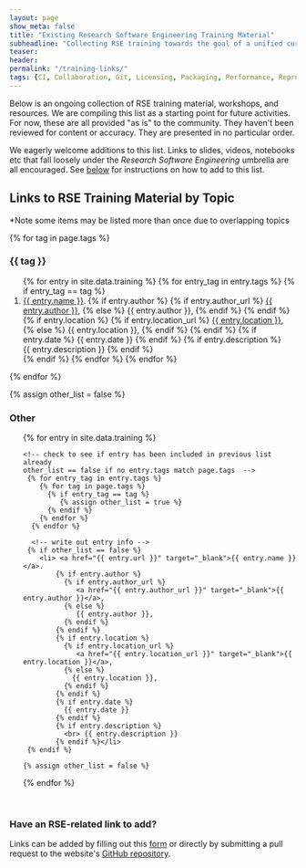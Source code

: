 ```yaml
---
layout: page
show_meta: false
title: "Existing Research Software Engineering Training Material"
subheadline: "Collecting RSE training towards the goal of a unified curriculum"
teaser:
header:
permalink: "/training-links/"
tags: {CI, Collaboration, Git, Licensing, Packaging, Performance, Reproducibility}
---
```


Below is an ongoing collection of RSE training material, workshops, and resources.
We are compiling this list as a starting point for future activities.
For now, these are all provided "as is" to the community.
They haven't been reviewed for content or accuracy.
They are presented in no particular order.

We eagerly welcome additions to this list.
Links to slides, videos, notebooks etc that fall loosely under the _Research Software Engineering_ umbrella are all encouraged.
See [below](#contribute) for instructions on how to add to this list.

## Links to RSE Training Material by Topic
*Note some items may be listed more than once due to overlapping topics

<!--
  Uses section headers from the page tags (see above header "tags" field)
  For each category tag, loop through entries in _data/training.yml
  If entry has a tag == category, then include it's information

  Note tags must match identically (including case)

  For the case of no matches see loop below for "Other" category
  -->

{% for tag in page.tags %}
  <h3> {{ tag }} </h3>
  <ol>{% for entry in site.data.training %}
       {% for entry_tag in entry.tags %}
          {% if entry_tag == tag %}
            <li> <a href="{{ entry.url }}" target="_blank">{{ entry.name }}</a>.
                {% if entry.author %}
                  {% if entry.author_url %}
                     <a href="{{ entry.author_url }}" target="_blank">{{ entry.author }}</a>,
                  {% else %}
                     {{ entry.author }},
                  {% endif %}
                {% endif %}
                {% if entry.location %}
                  {% if entry.location_url %}
                     <a href="{{ entry.location_url }}" target="_blank">{{ entry.location }}</a>,
                  {% else %}
                    {{ entry.location }},
                  {% endif %}
                {% endif %}
                {% if entry.date %}
                  {{ entry.date }}
                {% endif %}
                {% if entry.description %}
                  <br> {{ entry.description }}
                {% endif %}</li>
          {% endif %}  
       {% endfor %}   <!-- end training entry tag loop -->
  {% endfor %}</ol> <!-- end of site.data.training loop -->
{% endfor %} <!-- end of page.tags loop -->



<!--
  Loop to check if training entry has no matching tag with page.tags categories.
  If no matches, then put entry in "Other" category at bottom of webpage.
  -->

{% assign other_list = false %}
<h3> Other </h3>

<ol>{% for entry in site.data.training %}

    <!-- check to see if entry has been included in previous list already
    other_list == false if no entry.tags match page.tags  -->
     {% for entry_tag in entry.tags %}
        {% for tag in page.tags %}
          {% if entry_tag == tag %}
             {% assign other_list = true %}
          {% endif %}
        {% endfor %}
      {% endfor %}

      <!-- write out entry info -->
     {% if other_list == false %}
        <li> <a href="{{ entry.url }}" target="_blank">{{ entry.name }}</a>.
            {% if entry.author %}
              {% if entry.author_url %}
                 <a href="{{ entry.author_url }}" target="_blank">{{ entry.author }}</a>,
              {% else %}
                 {{ entry.author }},
              {% endif %}
            {% endif %}
            {% if entry.location %}
              {% if entry.location_url %}
                 <a href="{{ entry.location_url }}" target="_blank">{{ entry.location }}</a>,
              {% else %}
                {{ entry.location }},
              {% endif %}
            {% endif %}
            {% if entry.date %}
              {{ entry.date }}
            {% endif %}
            {% if entry.description %}
              <br> {{ entry.description }}
            {% endif %}</li>
     {% endif %}

    {% assign other_list = false %}

   {% endfor %}</ol> <!-- end site.data.training loop -->

<br>

<a name="contribute"></a>
### Have an RSE-related link to add?  
Links can be added by filling out this [form](https://docs.google.com/forms/d/e/1FAIpQLSej2ZXTNnxy9PsdfZLdFFYJ-YzhcTInV0NHeUakg5TEngwz5g/viewform?usp=sf_link) or directly by submitting a pull request to the website's [GitHub repository](https://github.com/INTERSECT-training/intersect-training.github.io).
